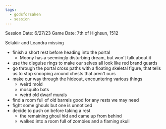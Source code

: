 ```yaml
---
tags:
  - godsforsaken
  - session
---
```

Session Date: 6/27/23
Game Date: 7th of Highsun, 1512

Selakiir and Leandra missing

- finish a short rest before heading into the portal
	- Moony has a seemingly disturbing dream, but won't talk about it
- use the disguise rings to make our selves all look like red brand guards
- go through the portal cross paths with a floating skeletal figure, that tells us to stop snooping around chests that aren't ours
- make our way through the hideout, encountering various things
	- weird mold
	- mosquito bats
	- weird old dwarf murals
- find a room full of old barrels good for any rests we may need
- fight some ghouls but one is unnoticed
- decide to push on before taking a rest
	- the remaining ghoul hid and came up from behind
	- walked into a room full of zombies and a flaming skull